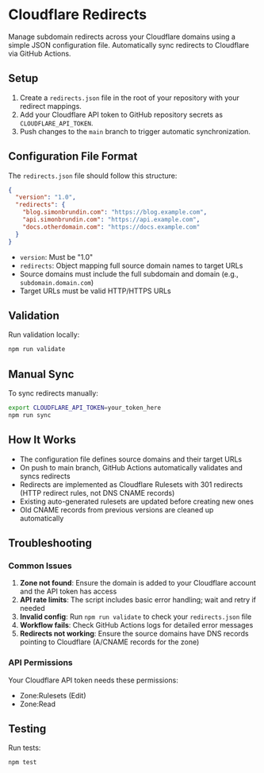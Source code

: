 # Cloudflare Redirects

Manage subdomain redirects across your Cloudflare domains using a simple JSON configuration file. Automatically sync redirects to Cloudflare via GitHub Actions.

## Setup

1. Create a `redirects.json` file in the root of your repository with your redirect mappings.
2. Add your Cloudflare API token to GitHub repository secrets as `CLOUDFLARE_API_TOKEN`.
3. Push changes to the `main` branch to trigger automatic synchronization.

## Configuration File Format

The `redirects.json` file should follow this structure:

```json
{
  "version": "1.0",
  "redirects": {
    "blog.simonbrundin.com": "https://blog.example.com",
    "api.simonbrundin.com": "https://api.example.com",
    "docs.otherdomain.com": "https://docs.example.com"
  }
}
```

- `version`: Must be "1.0"
- `redirects`: Object mapping full source domain names to target URLs
- Source domains must include the full subdomain and domain (e.g., `subdomain.domain.com`)
- Target URLs must be valid HTTP/HTTPS URLs

## Validation

Run validation locally:

```bash
npm run validate
```

## Manual Sync

To sync redirects manually:

```bash
export CLOUDFLARE_API_TOKEN=your_token_here
npm run sync
```

## How It Works

- The configuration file defines source domains and their target URLs
- On push to main branch, GitHub Actions automatically validates and syncs redirects
- Redirects are implemented as Cloudflare Rulesets with 301 redirects (HTTP redirect rules, not DNS CNAME records)
- Existing auto-generated rulesets are updated before creating new ones
- Old CNAME records from previous versions are cleaned up automatically

## Troubleshooting

### Common Issues

1. **Zone not found**: Ensure the domain is added to your Cloudflare account and the API token has access
2. **API rate limits**: The script includes basic error handling; wait and retry if needed
3. **Invalid config**: Run `npm run validate` to check your `redirects.json` file
4. **Workflow fails**: Check GitHub Actions logs for detailed error messages
5. **Redirects not working**: Ensure the source domains have DNS records pointing to Cloudflare (A/CNAME records for the zone)

### API Permissions

Your Cloudflare API token needs these permissions:
- Zone:Rulesets (Edit)
- Zone:Read

## Testing

Run tests:

```bash
npm test
```